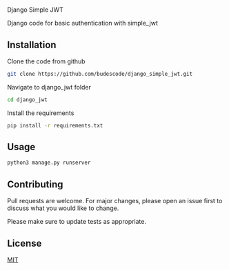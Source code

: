 # 
Django Simple JWT 

Django code for basic authentication with simple_jwt

## Installation

Clone the code from github
```bash
git clone https://github.com/budescode/django_simple_jwt.git
```
Navigate to django_jwt folder

```bash
cd django_jwt
```

Install the requirements

```bash
pip install -r requirements.txt
```

## Usage

```python
python3 manage.py runserver
```

## Contributing
Pull requests are welcome. For major changes, please open an issue first to discuss what you would like to change.

Please make sure to update tests as appropriate.

## License
[MIT](https://choosealicense.com/licenses/mit/)